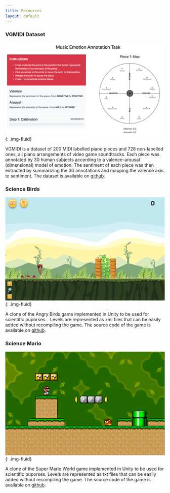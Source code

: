 ```yaml
---
title: Resources
layout: default
---
```


### VGMIDI Dataset

![](imgs/annotation.png){: .img-fluid}

VGMIDI is a dataset of 200 MIDI labelled piano pieces and 728 non-labelled ones, all
piano arrangements of video game soundtracks. Each piece was annotated by 30 human subjects according to a
valence-arousal (dimensional) model of emotion. The sentiment of each piece was then extracted by summarizing
the 30 annotations and mapping the valence axis to sentiment. The dataset is available on
<a href="https://github.com/lucasnfe/vgmidi">github</a>.

### Science Birds

![](imgs/science-birds.png){: .img-fluid}

A clone of the Angry Birds game implemented in Unity to be used for scientific puporses.  
Levels are represented as xml files that can be easily added without recompiling the game.
The source code of the game is available on <a href="https://github.com/lucasnfe/Science-Birds">github</a>.

### Science Mario

![](imgs/science-mario.png){: .img-fluid}

A clone of the Super Mario World game implemented in Unity to be used for scientific puporses.
Levels are represented as txt files that can be easily added without recompiling the game. The source code
of the game is available on <a href="https://github.com/lucasnfe/Super-Mario-Bros-Clone">github</a>.
